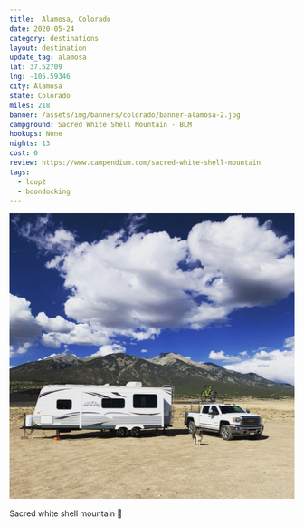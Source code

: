 ```yaml
---
title:  Alamosa, Colorado
date: 2020-05-24
category: destinations
layout: destination
update_tag: alamosa
lat: 37.52709
lng: -105.59346
city: Alamosa
state: Colorado
miles: 218
banner: /assets/img/banners/colorado/banner-alamosa-2.jpg
campground: Sacred White Shell Mountain - BLM
hookups: None
nights: 13
cost: 0
review: https://www.campendium.com/sacred-white-shell-mountain
tags:
  - loop2
  - boondocking
---
```


![alamosa co pic](/assets/img/destinations/colorado/alamosa.jpg)

<p class="text-center">
    Sacred white shell mountain 🙌
</p>